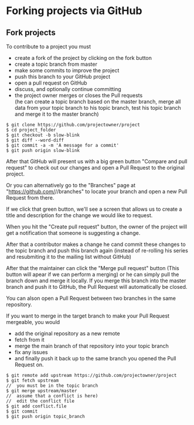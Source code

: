 Forking projects via GitHub
=========================== 

Fork projects
-------------
 
To contribute to a project you must
 - create a fork of the project by clicking on the fork button   
 - create a topic branch from master
 - make some commits to improve the project
 - push this branch to your GitHub project
 - open a pull request on GitHub
 - discuss, and optionally continue committing
 - the project owner merges or closes the Pull requests  
   (he can create a topic branch based on the master branch,
    merge all data from your topic branch to his topic branch, 
    test his topic branch and merge it to the master branch)

```
$ git clone https://github.com/projectowner/project
$ cd project_folder
$ git checkout -b slow-blink
$ git diff --word-diff
$ git commit -a -m 'A message for a commit'
$ git push origin slow-blink
```

After that GitHub will present us with a big green button 
"Compare and pull request" to check out our changes 
and open a Pull Request to the original project.
 
Or you can alternatively go to the "Branches" page at "https://github.com/<user>/<project>/branches" 
to locate your branch and open a new Pull Request from there.

If we click that green button, we'll see a screen 
that allows us to create a title and description for the change 
we would like to request.

When you hit the "Create pull request" button, 
the owner of the project will get a notification
that someone is suggesting a change.

After that a contributor makes a change he cand commit these changes 
to the topic branch and push this branch again 
(instead of re-rolling his series and resubmiting it 
to the mailing list without GitHub)

After that the maintainer can click the "Merge pull request" button
(This button will apear if we can perform a merging) or he can
simply pull the branch down and merge it locally. 
If you merge this branch into the master branch and push it to GitHub,
the Pull Request will automatically be closed.

You can alson open a Pull Request between two branches 
in the same repository.

If you want to merge in the target branch 
to make your Pull Request mergeable,
you would
- add the original repository as a new remote
- fetch from it
- merge the main branch of that repository into your topic branch 
- fix any issues 
- and finally push it back up to the same branch 
  you opened the Pull Request on.

```
$ git remote add upstream https://github.com/projectowner/project
$ git fetch upstream
//  you must be in the topic branch
$ git merge upstream/master
//  assume that a conflict is here)
//  edit the conflict file
$ git add conflict.file
$ git commit
$ git push origin topic_branch
```